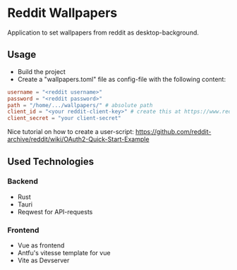 # Reddit Wallpapers

Application to set wallpapers from reddit as desktop-background.

## Usage
- Build the project
- Create a "wallpapers.toml" file as config-file with the following content:
 
```toml
username = "<reddit username>"
password = "<reddit password>"
path = "/home/.../wallpapers/" # absolute path
client_id = "<your reddit-client-key>" # create this at https://www.reddit.com/prefs/apps
client_secret = "your client-secret"
```

Nice tutorial on how to create a user-script: https://github.com/reddit-archive/reddit/wiki/OAuth2-Quick-Start-Example

## Used Technologies
### Backend
- Rust
- Tauri
- Reqwest for API-requests

### Frontend
- Vue as frontend
- Antfu's vitesse template for vue
- Vite as Devserver
